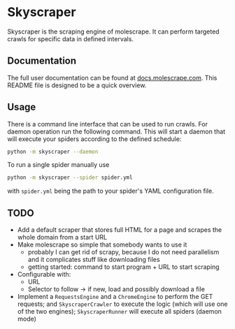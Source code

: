 # Skyscraper

Skyscraper is the scraping engine of molescrape. It can perform targeted
crawls for specific data in defined intervals.


## Documentation

The full user documentation can be found at
[docs.molescrape.com](https://docs.molescrape.com/). This README file is
designed to be a quick overview.


## Usage

There is a command line interface that can be used to run crawls. For daemon
operation run the following command. This will start a daemon that will
execute your spiders according to the defined schedule:

```bash
python -m skyscraper --daemon
```

To run a single spider manually use

```bash
python -m skyscraper --spider spider.yml
```

with `spider.yml` being the path to your spider's YAML configuration file.


## TODO

* Add a default scraper that stores full HTML for a page and scrapes the
  whole domain from a start URL
* Make molescrape so simple that somebody wants to use it
  * probably I can get rid of scrapy, because I do not need parallelism and
    it complicates stuff like downloading files
  * getting started: command to start program + URL to start scraping
* Configurable with:
  * URL
  * Selector to follow -> if new, load and possibly download a file
* Implement a `RequestsEngine` and a `ChromeEngine` to perform the GET
  requests; and `SkyscraperCrawler` to execute the logic (which will use one
  of the two engines); `SkyscraperRunner` will execute all spiders (daemon
  mode)
